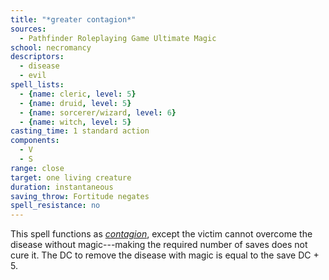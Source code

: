 ```yaml
---
title: "*greater contagion*"
sources:
  - Pathfinder Roleplaying Game Ultimate Magic
school: necromancy
descriptors:
  - disease
  - evil
spell_lists:
  - {name: cleric, level: 5}
  - {name: druid, level: 5}
  - {name: sorcerer/wizard, level: 6}
  - {name: witch, level: 5}
casting_time: 1 standard action
components:
  - V
  - S
range: close
target: one living creature
duration: instantaneous
saving_throw: Fortitude negates
spell_resistance: no
---
```


This spell functions as [*contagion*](/spells/contagion/), except the victim cannot overcome the disease without magic---making the required number of saves does not cure it. The DC to remove the disease with magic is equal to the save DC + 5.

